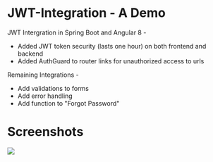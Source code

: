 # JWT-Integration - A Demo
JWT Intergration in Spring Boot and Angular 8 -

 - Added JWT token security (lasts one hour) on both frontend and backend
 - Added AuthGuard to router links for unauthorized access to urls
 
Remaining Integrations -

 - Add validations to forms
 - Add error handling
 - Add function to "Forgot Password"
 
# Screenshots
<img src="https://i.imgur.com/QTmAaUp.jpg">
